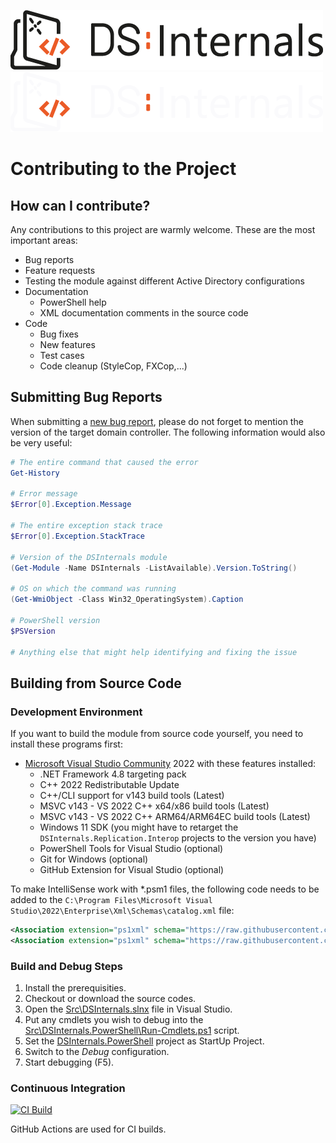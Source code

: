 ![DSInternals Logo](/.github/DSInternals-Dark.png#gh-light-mode-only)
![DSInternals Logo](/.github/DSInternals-Light.png#gh-dark-mode-only)

# Contributing to the Project

## How can I contribute?

Any contributions to this project are warmly welcome. These are the most important areas:
- Bug reports
- Feature requests
- Testing the module against different Active Directory configurations
- Documentation
    * PowerShell help
    * XML documentation comments in the source code
- Code
    * Bug fixes
    * New features
    * Test cases
    * Code cleanup (StyleCop, FXCop,...)

## Submitting Bug Reports

When submitting a [new bug report](https://github.com/MichaelGrafnetter/DSInternals/issues), please do not forget to mention the version of the target domain controller. The following information would also be very useful:

```powershell
# The entire command that caused the error
Get-History

# Error message
$Error[0].Exception.Message

# The entire exception stack trace
$Error[0].Exception.StackTrace

# Version of the DSInternals module
(Get-Module -Name DSInternals -ListAvailable).Version.ToString()

# OS on which the command was running
(Get-WmiObject -Class Win32_OperatingSystem).Caption

# PowerShell version
$PSVersion

# Anything else that might help identifying and fixing the issue
```

## Building from Source Code

### Development Environment

If you want to build the module from source code yourself, you need to install these programs first:
- [Microsoft Visual Studio Community](https://visualstudio.microsoft.com/vs/community/) 2022 with these features installed:
   * .NET Framework 4.8 targeting pack
   * C++ 2022 Redistributable Update
   * C++/CLI support for v143 build tools (Latest)
   * MSVC v143 - VS 2022 C++ x64/x86 build tools (Latest)
   * MSVC v143 - VS 2022 C++ ARM64/ARM64EC build tools (Latest)
   * Windows 11 SDK (you might have to retarget the `DSInternals.Replication.Interop` projects to the version you have)
   * PowerShell Tools for Visual Studio (optional)
   * Git for Windows (optional)
   * GitHub Extension for Visual Studio (optional)

To make IntelliSense work with *.psm1 files, the following code needs to be added to the `C:\Program Files\Microsoft Visual Studio\2022\Enterprise\Xml\Schemas\catalog.xml` file:

```xml
<Association extension="ps1xml" schema="https://raw.githubusercontent.com/PowerShell/PowerShell/master/src/Schemas/Format.xsd" enableValidation="true"/>
<Association extension="ps1xml" schema="https://raw.githubusercontent.com/PowerShell/PowerShell/master/src/Schemas/Types.xsd" enableValidation="true"/>
```

### Build and Debug Steps

1. Install the prerequisities.
2. Checkout or download the source codes.
3. Open the [Src\DSInternals.slnx](/Src/DSInternals.slnx) file in Visual Studio.
2. Put any cmdlets you wish to debug into the [Src\DSInternals.PowerShell\Run-Cmdlets.ps1](/Src/DSInternals.PowerShell/Run-Cmdlets.ps1) script.
3. Set the [DSInternals.PowerShell](/Src/DSInternals.PowerShell/DSInternals.PowerShell.csproj) project as StartUp Project.
4. Switch to the _Debug_ configuration.
5. Start debugging (F5).

### Continuous Integration

[![CI Build](https://github.com/MichaelGrafnetter/DSInternals/actions/workflows/autobuild.yml/badge.svg)](https://github.com/MichaelGrafnetter/DSInternals/actions/workflows/autobuild.yml)

GitHub Actions are used for CI builds.
